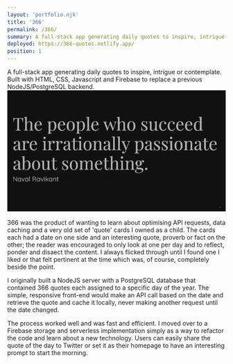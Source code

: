 ```yaml
---
layout: 'portfolio.njk'
title: '366'
permalink: /366/
summary: A full-stack app generating daily quotes to inspire, intrigue or comtemplate
deployed: https://366-quotes.netlify.app/
position: 1
---
```


A full-stack app generating daily quotes to inspire, intrigue or contemplate. Built with HTML,
CSS, Javascript and Firebase to replace a previous NodeJS/PostgreSQL backend.
![366 app screenshot](./assets/images/366.webp '366')

366 was the product of wanting to learn about optimising API requests, data caching and a very old
set of 'quote' cards I owned as a child. The cards each had a date on one side and an interesting quote,
proverb or fact on the other; the reader was encouraged to only look at one per day and to reflect,
ponder and disaect the content. I always flicked through until I found one I liked or that felt pertinent at
the time which was, of course, completely beside the point.

I originally built a NodeJS server with a PostgreSQL database that contained 366 quotes each assigned to
a specific day of the year. The simple, responsive front-end would make an API call based on the date and retrieve
the quote and cache it locally, never making another request until the date changed.

The process worked well and was fast and efficient. I moved over to a Firebase storage and serverless
implementation simply as a way to refactor the code and learn about a new technology. Users can easily share the quote of
the day to Twitter or set it as their homepage to have an interesting prompt to start the morning.
